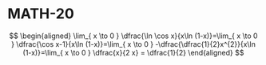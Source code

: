 # MATH-20

$$
\begin{aligned}
\lim_{ x \to 0 } \dfrac{\ln \cos x}{x\ln (1-x)}=\lim_{ x \to 0 } \dfrac{\cos x-1}{x\ln (1-x)}=\lim_{ x \to 0 } -\dfrac{\dfrac{1}{2}x^{2}}{x\ln (1-x)}=\lim_{ x \to 0 } \dfrac{x}{2 x} = \dfrac{1}{2}
\end{aligned}
$$